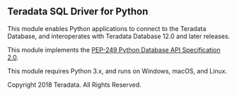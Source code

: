 ## Teradata SQL Driver for Python

This module enables Python applications to connect to the Teradata Database, and interoperates with Teradata Database 12.0 and later releases.

This module implements the [PEP-249 Python Database API Specification 2.0](https://www.python.org/dev/peps/pep-0249/).

This module requires Python 3.x, and runs on Windows, macOS, and Linux.

Copyright 2018 Teradata. All Rights Reserved.
